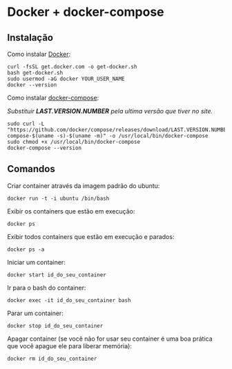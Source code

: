 # Docker + docker-compose

## Instalação

Como instalar [Docker](https://docs.docker.com/install/):

    curl -fsSL get.docker.com -o get-docker.sh
    bash get-docker.sh
    sudo usermod -aG docker YOUR_USER_NAME
    docker --version

Como instalar [docker-compose](https://docs.docker.com/compose/install/):

_Substituir **LAST.VERSION.NUMBER** pela ultima versão que tiver no site._
    
    sudo curl -L "https://github.com/docker/compose/releases/download/LAST.VERSION.NUMBER/docker-compose-$(uname -s)-$(uname -m)" -o /usr/local/bin/docker-compose
    sudo chmod +x /usr/local/bin/docker-compose
    docker-compose --version


## Comandos

Criar container através da imagem padrão do ubuntu:

    docker run -t -i ubuntu /bin/bash

Exibir os containers que estão em execução:

    docker ps

Exibir todos containers que estão em execução e parados:

    docker ps -a

Iniciar um container:

    docker start id_do_seu_container

Ir para o bash do container:

    docker exec -it id_do_seu_container bash

Parar um container:

    docker stop id_do_seu_container

Apagar container (se você não for usar seu container é uma boa prática que você apague ele para liberar memória):
    
    docker rm id_do_seu_container
    
